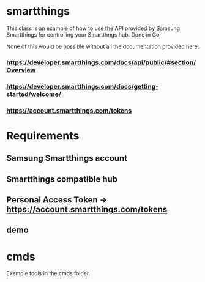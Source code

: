 # smartthings
This class is an example of how to use the API provided by Samsung Smartthings for controlling your Smartthngs hub. Done in Go

None of this would be possible without all the documentation provided here:
### https://developer.smartthings.com/docs/api/public/#section/Overview
### https://developer.smartthings.com/docs/getting-started/welcome/
### https://account.smartthings.com/tokens

# Requirements
## Samsung Smartthings account
## Smartthings compatible hub
## Personal Access Token -> https://account.smartthings.com/tokens

## demo
# cmds
Example tools in the cmds folder.  
